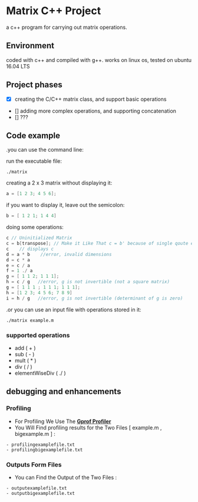 # Matrix C++ Project
  a c++ program for carrying out matrix operations.

## Environment
coded with c++ and compiled with g++.
works on linux os, tested on ubuntu 16.04 LTS

## Project phases
- [x] creating the C/C++ matrix class, and support basic operations
- []  adding more complex operations, and supporting concatenation
- [] ???


## Code example
.you can use the command line:

run the executable file:
```
./matrix
```

creating a 2 x 3 matrix without displaying it:
```c++
a = [1 2 3; 4 5 6];
```

if you want to display it, leave out the semicolon:
```c++
b = [ 1 2 1; 1 4 4]
```

doing some operations:

```c++
c // Uninitialized Matrix
c = b[transpose]; // Make it Like That c = b' because of single qoute escape doesn't work here
c    // displays c
d = a * b    //error, invalid dimensions
d = c * a
e = c / a
f = 1 ./ a
g = [ 1 1 2; 1 1 1];
h = c / g   //error, g is not invertible (not a square matrix)
g = [ 1 1 1 ; 1 1 1; 1 1 1];
h = [1 2 3; 4 5 6; 7 8 9]
i = h / g   //error, g is not invertible (determinant of g is zero)
```

.or you can use an input file with operations stored in it:
```
./matrix example.m
```
### supported operations
- add ( + )
- sub ( - )
- mult ( * )
- div ( / )
- elementWiseDiv ( ./ )

## debugging and enhancements

### Profiling 
- For Profiling We Use The <a href="http://gnuwin32.sourceforge.net/packages/gprof.htm"><b>Gprof Profiler</b></a> <br />
- You Will Find profiling results for the Two Files [ example.m , bigexample.m ] :
```code
- profilingexamplefile.txt
- profilingbigexamplefile.txt
```

### Outputs Form Files
- You can Find the Output of the Two Files :
```code
- outputexamplefile.txt
- outputbigexamplefile.txt
```